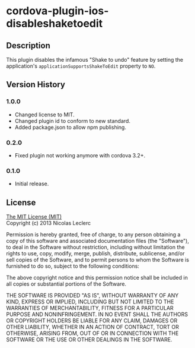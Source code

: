 # cordova-plugin-ios-disableshaketoedit

## Description
This plugin disables the infamous "Shake to undo" feature by setting the application's `applicationSupportsShakeToEdit` property to `NO`.

## Version History

### 1.0.0
* Changed license to MIT.
* Changed plugin id to conform to new standard.
* Added package.json to allow npm publishing.

### 0.2.0
* Fixed plugin not working anymore with cordova 3.2+.

### 0.1.0
* Initial release.

## License
[The MIT License (MIT)](http://opensource.org/licenses/mit-license.html)  
Copyright (c) 2013 Nicolas Leclerc

Permission is hereby granted, free of charge, to any person obtaining a copy of this software and associated documentation files (the "Software"), to deal in the Software without restriction, including without limitation the rights to use, copy, modify, merge, publish, distribute, sublicense, and/or sell copies of the Software, and to permit persons to whom the Software is furnished to do so, subject to the following conditions:

The above copyright notice and this permission notice shall be included in all copies or substantial portions of the Software.

THE SOFTWARE IS PROVIDED "AS IS", WITHOUT WARRANTY OF ANY KIND, EXPRESS OR IMPLIED, INCLUDING BUT NOT LIMITED TO THE WARRANTIES OF MERCHANTABILITY, FITNESS FOR A PARTICULAR PURPOSE AND NONINFRINGEMENT. IN NO EVENT SHALL THE AUTHORS OR COPYRIGHT HOLDERS BE LIABLE FOR ANY CLAIM, DAMAGES OR OTHER LIABILITY, WHETHER IN AN ACTION OF CONTRACT, TORT OR OTHERWISE, ARISING FROM, OUT OF OR IN CONNECTION WITH THE SOFTWARE OR THE USE OR OTHER DEALINGS IN THE SOFTWARE.
